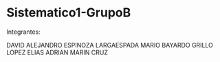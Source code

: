 # Sistematico1-GrupoB

Integrantes:

DAVID ALEJANDRO ESPINOZA LARGAESPADA
MARIO BAYARDO GRILLO LOPEZ
ELIAS ADRIAN MARIN CRUZ
